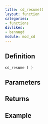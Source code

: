 ```yaml
---
title: cd_resume()
layout: function
categories:
- functions
divlikes:
- bennugd
module: mod_cd
---
```


## Definition

    cd_resume ( )

## Parameters

## Returns

## Example
